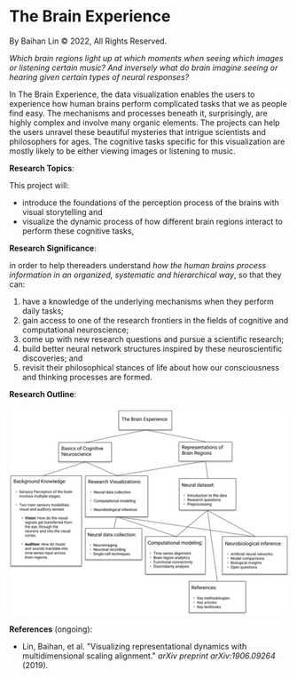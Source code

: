 # The Brain Experience

By Baihan Lin &copy; 2022, All Rights Reserved.



*Which brain regions light up at which moments when seeing which images or listening certain music? And inversely what do brain imagine seeing or hearing given certain types of neural responses?*

  

  

In The Brain Experience, the data visualization enables the users to experience how human brains perform complicated tasks that we as people find easy. The mechanisms and processes beneath it, surprisingly, are highly complex and involve many organic elements. The projects can help the users unravel these beautiful mysteries that intrigue scientists and philosophers for ages. The cognitive tasks specific for this visualization are mostly likely to be either viewing images or listening to music.

  

  

**Research Topics**:

This project will:

- introduce the foundations of the perception process of the brains with visual storytelling and 
- visualize the dynamic process of how different brain regions interact to perform these cognitive tasks, 

  

  

**Research Significance**:

in order to help thereaders understand *how the human brains process information in an organized, systematic and hierarchical way*, so that they can:

1. have a knowledge of the underlying mechanisms when they perform daily tasks; 
2. gain access to one of the research frontiers in the fields of cognitive and computational neuroscience;
3. come up with new research questions and pursue a scientific research; 
4. build better neural network structures inspired by these neuroscientific discoveries; and 
5. revisit their philosophical stances of life about how our consciousness and thinking processes are formed. 

  

  

**Research Outline**:

![research-map](./assets/research-map.png)



**References** (ongoing):

- Lin, Baihan, et al. "Visualizing representational dynamics with multidimensional scaling alignment." *arXiv preprint arXiv:1906.09264* (2019).

